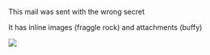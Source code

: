 This mail was sent with the wrong secret  
  

It has inline images (fraggle rock) and attachments (buffy)  
  
 ![](cid:ii_i9bp2xlr1_14d257feb70b35bc)  
​  

